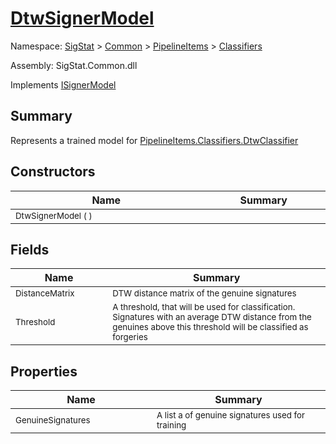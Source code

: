 # [DtwSignerModel](./DtwSignerModel.md)

Namespace: [SigStat]() > [Common](./../../README.md) > [PipelineItems]() > [Classifiers](./README.md)

Assembly: SigStat.Common.dll

Implements [ISignerModel](./../../Pipeline/ISignerModel.md)

## Summary
Represents a trained model for [PipelineItems.Classifiers.DtwClassifier](https://github.com/hargitomi97/sigstat/blob/master/docs/md/SigStat/Common/PipelineItems/Classifiers/DtwClassifier.md)

## Constructors

| Name | Summary | 
| --- | --- | 
| <sub>DtwSignerModel (  )</sub><img width=200 unselectable="on"/>  | <sub></sub><img width=200 unselectable="on"/>  | <br>


## Fields

| Name | Summary | 
| --- | --- | 
| <sub>DistanceMatrix</sub><img width=200 unselectable="on"/>  | <sub>DTW distance matrix of the genuine signatures</sub><img width=200 unselectable="on"/>  | <br>
| <sub>Threshold</sub><img width=200 unselectable="on"/>  | <sub>A threshold, that will be used for classification. Signatures with  an average DTW distance from the genuines above this threshold will  be classified as forgeries</sub><img width=200 unselectable="on"/>  | <br>


## Properties

| Name | Summary | 
| --- | --- | 
| <sub>GenuineSignatures</sub><img width=200 unselectable="on"/>  | <sub>A list a of genuine signatures used for training</sub><img width=200 unselectable="on"/>  | <br>


